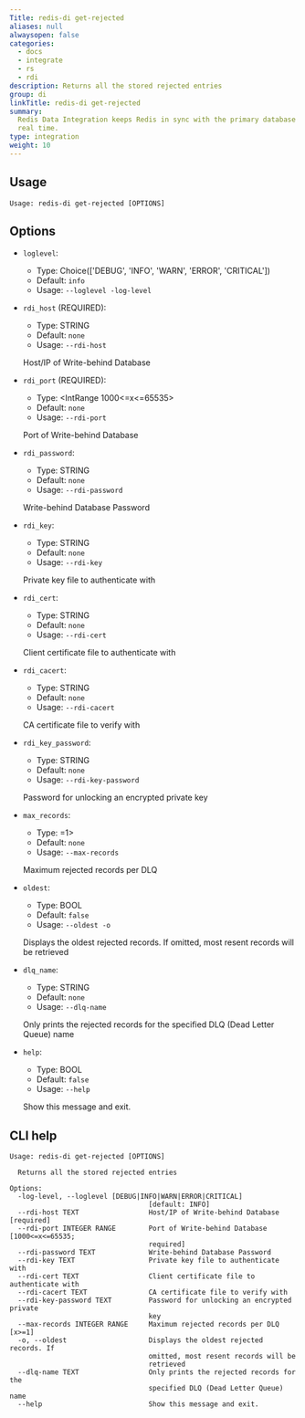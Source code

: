```yaml
---
Title: redis-di get-rejected
aliases: null
alwaysopen: false
categories:
  - docs
  - integrate
  - rs
  - rdi
description: Returns all the stored rejected entries
group: di
linkTitle: redis-di get-rejected
summary:
  Redis Data Integration keeps Redis in sync with the primary database in near
  real time.
type: integration
weight: 10
---
```


## Usage

```
Usage: redis-di get-rejected [OPTIONS]
```

## Options

- `loglevel`:

  - Type: Choice(['DEBUG', 'INFO', 'WARN', 'ERROR', 'CRITICAL'])
  - Default: `info`
  - Usage: `--loglevel
-log-level`

- `rdi_host` (REQUIRED):

  - Type: STRING
  - Default: `none`
  - Usage: `--rdi-host`

  Host/IP of Write-behind Database

- `rdi_port` (REQUIRED):

  - Type: <IntRange 1000<=x<=65535>
  - Default: `none`
  - Usage: `--rdi-port`

  Port of Write-behind Database

- `rdi_password`:

  - Type: STRING
  - Default: `none`
  - Usage: `--rdi-password`

  Write-behind Database Password

- `rdi_key`:

  - Type: STRING
  - Default: `none`
  - Usage: `--rdi-key`

  Private key file to authenticate with

- `rdi_cert`:

  - Type: STRING
  - Default: `none`
  - Usage: `--rdi-cert`

  Client certificate file to authenticate with

- `rdi_cacert`:

  - Type: STRING
  - Default: `none`
  - Usage: `--rdi-cacert`

  CA certificate file to verify with

- `rdi_key_password`:

  - Type: STRING
  - Default: `none`
  - Usage: `--rdi-key-password`

  Password for unlocking an encrypted private key

- `max_records`:

  - Type: <IntRange x>=1>
  - Default: `none`
  - Usage: `--max-records`

  Maximum rejected records per DLQ

- `oldest`:

  - Type: BOOL
  - Default: `false`
  - Usage: `--oldest
-o`

  Displays the oldest rejected records. If omitted, most resent records will be retrieved

- `dlq_name`:

  - Type: STRING
  - Default: `none`
  - Usage: `--dlq-name`

  Only prints the rejected records for the specified DLQ (Dead Letter Queue) name

- `help`:

  - Type: BOOL
  - Default: `false`
  - Usage: `--help`

  Show this message and exit.

## CLI help

```
Usage: redis-di get-rejected [OPTIONS]

  Returns all the stored rejected entries

Options:
  -log-level, --loglevel [DEBUG|INFO|WARN|ERROR|CRITICAL]
                                  [default: INFO]
  --rdi-host TEXT                 Host/IP of Write-behind Database  [required]
  --rdi-port INTEGER RANGE        Port of Write-behind Database  [1000<=x<=65535;
                                  required]
  --rdi-password TEXT             Write-behind Database Password
  --rdi-key TEXT                  Private key file to authenticate with
  --rdi-cert TEXT                 Client certificate file to authenticate with
  --rdi-cacert TEXT               CA certificate file to verify with
  --rdi-key-password TEXT         Password for unlocking an encrypted private
                                  key
  --max-records INTEGER RANGE     Maximum rejected records per DLQ  [x>=1]
  -o, --oldest                    Displays the oldest rejected records. If
                                  omitted, most resent records will be
                                  retrieved
  --dlq-name TEXT                 Only prints the rejected records for the
                                  specified DLQ (Dead Letter Queue) name
  --help                          Show this message and exit.
```
